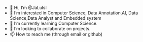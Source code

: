- 👋 Hi, I’m @JaLuIsI
- 👀 I’m interested in Computer Science, Data Annotation,AI, Data Science,Data Analyst and Embedded system
- 🌱 I’m currently learning Computer Science.
- 💞️ I’m looking to collaborate on projects.
- 📫 How to reach me (through email or github)

<!---
JaLuIsI/JaLuIsI is a ✨ special ✨ repository because its `README.md` (this file) appears on your GitHub profile.
You can click the Preview link to take a look at your changes.
--->
